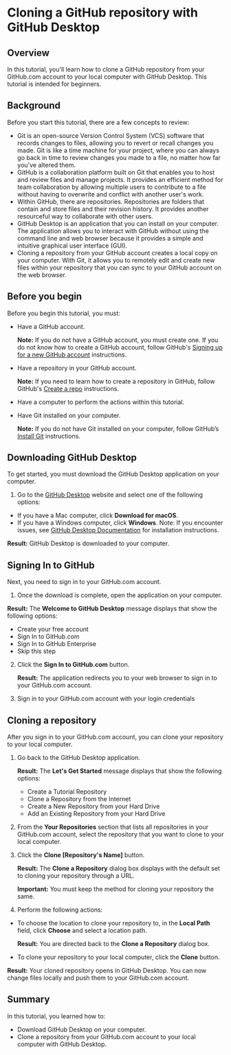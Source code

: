 # Cloning a GitHub repository with GitHub Desktop

## Overview

In this tutorial, you’ll learn how to clone a GitHub repository from your GitHub.com account to your local computer with GitHub Desktop. This tutorial is intended for beginners.

## Background

Before you start this tutorial, there are a few concepts to review:
- Git is an open-source Version Control System (VCS) software that records changes to files, allowing you to revert or recall changes you made. Git is like a time machine for your project, where you can always go back in time to review changes you made to a file, no matter how far you've altered them.
- GitHub is a collaboration platform built on Git that enables you to host and review files and manage projects. It provides an efficient method for team collaboration by allowing multiple users to contribute to a file without having to overwrite and conflict with another user's work.
- Within GitHub, there are repositories. Repositories are folders that contain and store files and their revision history. It provides another resourceful way to collaborate with other users.
- GitHub Desktop is an application that you can install on your computer. The application allows you to interact with GitHub without using the command line and web browser because it provides a simple and intuitive graphical user interface (GUI).
- Cloning a repository from your GitHub account creates a local copy on your computer. With Git, it allows you to remotely edit and create new files within your repository that you can sync to your GitHub account on the web browser.

## Before you begin

Before you begin this tutorial, you must:

- Have a GitHub account.
  
  **Note:** If you do not have a GitHub account, you must create one. If you do not know how to create a GitHub account, follow GitHub's [Signing up for a new GitHub account](https://docs.github.com/en/get-started/signing-up-for-github/signing-up-for-a-new-github-account) instructions.

- Have a repository in your GitHub account.
  
  **Note:** If you need to learn how to create a repository in GitHub, follow GitHub's [Create a repo](https://docs.github.com/en/get-started/quickstart/create-a-repo) instructions.

- Have a computer to perform the actions within this tutorial.
- Have Git installed on your computer.
  
  **Note:** If you do not have Git installed on your computer, follow GitHub’s [Install Git](https://github.com/git-guides/install-git#:~:text=To%20install%20Git%2C%20run%20the,installation%20by%20typing%3A%20git%20version%20.) instructions.

## Downloading GitHub Desktop
To get started, you must download the GitHub Desktop application on your computer.
1. Go to the [GitHub Desktop](https://desktop.github.com/) website and select one of the following options:
  - If you have a Mac computer, click **Download for macOS**.
  - If you have a Windows computer, click **Windows**.
  Note: If you encounter issues, see [GitHub Desktop Documentation](https://docs.github.com/en/desktop) for installation instructions.

**Result:** GitHub Desktop is downloaded to your computer.

## Signing In to GitHub

Next, you need to sign in to your GitHub.com account.

1. Once the download is complete, open the application on your computer.

**Result:** The **Welcome to GitHub Desktop** message displays that show the following options:

  - Create your free account
  - Sign In to GitHub.com
  - Sign In to GitHub Enterprise
  - Skip this step

2. Click the **Sign In to GitHub.com** button.
 
    **Result:** The application redirects you to your web browser to sign in to your GitHub.com account.

3. Sign in to your GitHub.com account with your login credentials

## Cloning a repository
After you sign in to your GitHub.com account, you can clone your repository to your local computer.

1. Go back to the GitHub Desktop application.

   **Result:** The **Let's Get Started** message displays that show the following options:
    - Create a Tutorial Repository
    - Clone a Repository from the Internet
    - Create a New Repository from your Hard Drive
    - Add an Existing Repository from your Hard Drive
 
2. From the **Your Repositories** section that lists all repositories in your GitHub.com account, select the repository that you want to clone to your local computer.
3. Click the **Clone [Repository's Name]** button.

    **Result:** The **Clone a Repository** dialog box displays with the default set to cloning your repository through a URL.
    
    **Important:** You must keep the method for cloning your repository the same.
4. Perform the following actions:
  - To choose the location to clone your repository to, in the **Local Path** field, click **Choose** and select a location path.
    
      **Result:** You are directed back to the **Clone a Repository** dialog box.

   - To clone your repository to your local computer, click the **Clone** button.

**Result:** Your cloned repository opens in GitHub Desktop. You can now change files locally and push them to your GitHub.com account.

## Summary
In this tutorial, you learned how to:

- Download GitHub Desktop on your computer.
- Clone a repository from your GitHub.com account to your local computer with GitHub Desktop.

